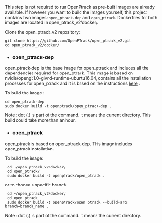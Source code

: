 This step is not required to run OpenPtrack as pre-built images are already available. If however you want to build the images yourself, this project contains two images: `open_ptrack-dep` and `open_ptrack`. Dockerfiles for both images are located in open_ptrack_v2/docker/. 

Clone the open_ptrack_v2 repository:

    git clone https://github.com/OpenPTrack/open_ptrack_v2.git
    cd open_ptrack_v2/docker/


* ### open_ptrack-dep
open_ptrack-dep is the base image for open_ptrack and includes all the dependencies required for open_ptrack. This image is based on nvidia/opengl:1.0-glvnd-runtime-ubuntu16.04, contains all the installation processes for open_ptrack and it is based on the instructions [here](https://docs.google.com/document/d/1iagy-zU1cbV92YQI6EJhieM5-09BGrVsVmmz0QjK0XA/edit) . 

To build the image :

    cd open_ptrack-dep
    sudo docker build -t openptrack/open_ptrack-dep .

Note : dot (.) is part of the command. It means the current directory. This build could take more than an hour. 

* ### open_ptrack
open_ptrack is based on open_ptrack-dep. This image includes open_ptrack installation.

To build the image:

     cd ~/open_ptrack_v2/docker/
     cd open_ptrack/
     sudo docker build -t openptrack/open_ptrack .
    

or to choose a specific branch

     cd ~/open_ptrack_v2/docker/
     cd open_ptrack
     sudo docker build -t openptrack/open_ptrack --build-arg branch=branch_name .

Note : dot (.) is part of the command. It means the current directory. 